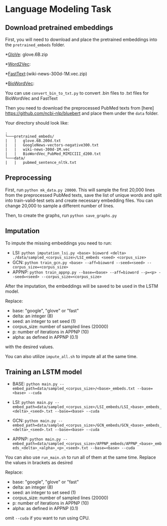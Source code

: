 # Language Modeling Task


## Download pretrained embeddings

First, you will need to download and place the pretrained embeddings into the `pretrained_embeds` folder.

*[GloVe](https://nlp.stanford.edu/projects/glove/): glove.6B.zip

*[Word2Vec](https://code.google.com/archive/p/word2vec/): 

*[FastText](https://fasttext.cc/docs/en/english-vectors.html):(wiki-news-300d-1M.vec.zip)

*[BioWordVec](https://github.com/ncbi-nlp/BioSentVec): 

You can use `convert_bin_to_txt.py` to convert .bin files to .txt files for BioWordVec and FastText

Then you need to download the preprocessed PubMed texts from [here] https://github.com/ncbi-nlp/bluebert and place them under the `data` folder.

Your directory should look like:

```
.
└───pretrained_embeds/
|   |   glove.6B.200d.txt
|   |   GoogleNews-vectors-negative300.txt
|   |   wiki-news-300d-1M.vec
|   |   BioWordVec_PubMed_MIMICIII_d200.txt
└───data/
|   |   pubmed_sentence_nltk.txt

```


## Preprocessing

First, run `python mk_data.py 20000`. This will sample the first 20,000 lines from the preprocessed PubMed texts, save the list of unique words and split into train-valid-test sets and create necessary embedding files. You can change 20,000 to sample a different number of lines.

Then, to create the graphs, run `python save_graphs.py`

## Imputation

To impute the missing embeddings you need to run:

* LSI: `python imputation_lsi.py <base> bioword <delta> ./data/sampled_<corpus_size>/LSI_embeds <seed> <corpus_size>`
* GCN: `python train_gcn.py <base> --aff=bioword --seed=<seed> --corpus_size=<corpus_size>`
* APPNP: `python train_appnp.py --base=<base> --aff=bioword --p=<p> --seed=<seed> --corpus_size=<corpus_size>`

After the imputation, the embeddings will be saved to be used in the LSTM model.

Replace:
* base: "google", "glove" or "fast"
* delta: an integer (8)
* seed: an integer to set seed (1)
* corpus_size: number of sampled lines (20000)
* p: number of iterations in APPNP (10)
* alpha: as defined in APPNP (0.1)

with the desired values.

You can also utilize `impute_all.sh` to impute all at the same time.

## Training an LSTM model

* BASE: `python main.py --embed_path=data/sampled_<corpus_size>/<base>_embeds.txt --base=<base> --cuda`

* LSI: `python main.py --embed_path=data/sampled_<corpus_size>/LSI_embeds/LSI_<base>_embeds_<delta>_<seed>.txt --base=<base> --cuda`

* GCN: `python main.py --embed_path=data/sampled_<corpus_size>/GCN_embeds/GCN_<base>_embeds_<delta>_<seed>.txt --base=<base> --cuda`

* APPNP: `python main.py --embed_path=data/sampled_<corpus_size>/APPNP_embeds/APPNP_<base>_embeds_<delta>_<alpha>_<p>_<seed>.txt --base=<base> --cuda`

You can also use `run_main.sh` to run all of them at the same time. Replace the values in brackets as desired

Replace:
* base: "google", "glove" or "fast"
* delta: an integer (8)
* seed: an integer to set seed (1)
* corpus_size: number of sampled lines (20000)
* p: number of iterations in APPNP (10)
* alpha: as defined in APPNP (0.1)

omit `--cuda` if you want to run using CPU.